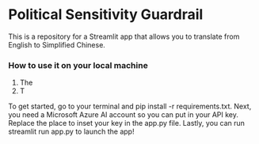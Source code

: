 # Political Sensitivity Guardrail
This is a repository for a Streamlit app that allows you to translate from English to Simplified Chinese. 

### How to use it on your local machine
1. The
2. T

To get started, go to your terminal and pip install -r requirements.txt. Next, you need a Microsoft Azure AI account so you can put in your API key. Replace the place to inset your key in the app.py file. Lastly, you can run streamlit run app.py to launch the app! 